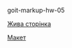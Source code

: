 <p>goit-markup-hw-05</p>
<p><a href="https://aspirantmpm.github.io/goit-markup-hw-05/" alt="Жива сторінка">Жива сторінка</a></p>
<p><a href="https://www.figma.com/file/1ehrLBauvVFu4mVhxsHzyZ/Web-Studio-(Version-2.1)?node-id=1%3A2125" alt="Макет">Макет</a></p>